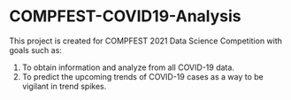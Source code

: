 # COMPFEST-COVID19-Analysis
This project is created for COMPFEST 2021 Data Science Competition with goals such as:
1. To obtain information and analyze from all COVID-19 data.
2. To predict the upcoming trends of COVID-19 cases as a way to be vigilant in trend spikes.
